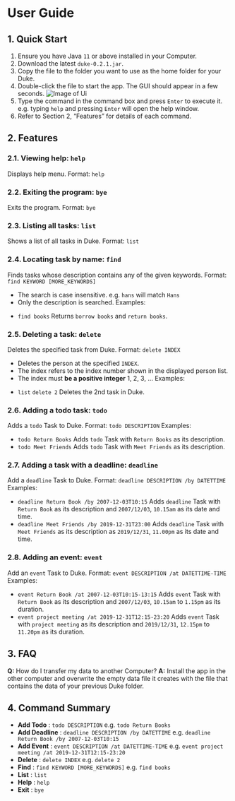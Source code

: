 # User Guide

## 1. Quick Start

1. Ensure you have Java `11` or above installed in your Computer.
2. Download the latest `duke-0.2.1.jar`. 
3. Copy the file to the folder you want to use as the home folder for your Duke.
4. Double-click the file to start the app. The GUI should appear in a few seconds.
![Image of Ui](/images/Ui.png)
5. Type the command in the command box and press `Enter` to execute it.
   e.g. typing `help` and pressing `Enter` will open the help window.
6. Refer to Section 2, “Features” for details of each command.

## 2. Features 

### 2.1. Viewing help: `help`
Displays help menu.
Format: `help`

### 2.2. Exiting the program: `bye`
Exits the program.
Format: `bye`

### 2.3. Listing all tasks: `list`
Shows a list of all tasks in Duke.
Format: `list`

### 2.4. Locating task by name: `find`
Finds tasks whose description contains any of the given keywords.
Format: `find KEYWORD [MORE_KEYWORDS]`
* The search is case insensitive. e.g. `hans` will match `Hans`
* Only the description is searched.
Examples:
- `find books`
 Returns `borrow books` and `return books`.

### 2.5. Deleting a task: `delete`
Deletes the specified task from Duke.
Format: `delete INDEX`
* Deletes the person at the specified `INDEX`.
* The index refers to the index number shown in the displayed person list.
* The index must **be a positive integer** 1, 2, 3, ...
Examples:
- `list`
  `delete 2`
  Deletes the 2nd task in Duke.

### 2.6. Adding a todo task: `todo`
Adds a `todo` Task to Duke.
Format: `todo DESCRIPTION`
Examples:
- `todo Return Books`
  Adds `todo` Task with `Return Books` as its description.
- `todo Meet Friends`
  Adds `todo` Task with `Meet Friends` as its description.

### 2.7. Adding a task with a deadline: `deadline`
Add a `deadline` Task to Duke.
Format: `deadline DESCRIPTION /by DATETTIME`
Examples:
- `deadline Return Book /by 2007-12-03T10:15`
  Adds `deadline` Task with `Return Book` as its description and `2007/12/03`, `10.15am` as its date and time.
- `deadline Meet Friends /by 2019-12-31T23:00`
  Adds `deadline` Task with `Meet Friends` as its description as `2019/12/31`, `11.00pm` as its date and time.

### 2.8. Adding an event: `event`
Add an `event` Task to Duke.
Format: `event DESCRIPTION /at DATETTIME-TIME`
Examples:
- `event Return Book /at 2007-12-03T10:15-13:15`
  Adds `event` Task with `Return Book` as its description and `2007/12/03`, `10.15am` to `1.15pm` as its duration.
- `event project meeting /at 2019-12-31T12:15-23:20`
  Adds `event` Task with `project meeting` as its description and `2019/12/31`, `12.15pm` to `11.20pm` as its duration.

## 3. FAQ
**Q:** How do I transfer my data to another Computer?
**A:** Install the app in the other computer and overwrite the empty data file it creates with the file that contains the data of your previous Duke folder.

## 4. Command Summary
* **Add Todo** : `todo DESCRIPTION`
  e.g. `todo Return Books`
* **Add Deadline** : `deadline DESCRIPTION /by DATETTIME`
  e.g. `deadline Return Book /by 2007-12-03T10:15`
* **Add Event** : `event DESCRIPTION /at DATETTIME-TIME`
  e.g. `event project meeting /at 2019-12-31T12:15-23:20`
* **Delete** : `delete INDEX`
  e.g. `delete 2`
* **Find** : `find KEYWORD [MORE_KEYWORDS]`
  e.g. `find books`
* **List** : `list`
* **Help** : `help`
* **Exit** : `bye`